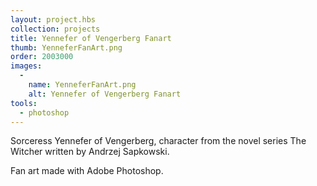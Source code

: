 ```yaml
---
layout: project.hbs
collection: projects
title: Yennefer of Vengerberg Fanart
thumb: YenneferFanArt.png
order: 2003000
images:
  -
    name: YenneferFanArt.png
    alt: Yennefer of Vengerberg Fanart
tools:
  - photoshop
---
```


Sorceress Yennefer of Vengerberg, character from the novel series The Witcher written by Andrzej Sapkowski.

Fan art made with Adobe Photoshop.
